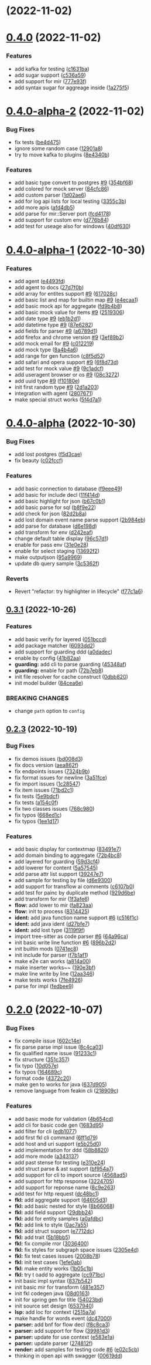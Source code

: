 # [](https://github.com/feakin/fklang/compare/v0.4.0...v) (2022-11-02)



# [0.4.0](https://github.com/feakin/fklang/compare/v0.4.0-alpha-2...v0.4.0) (2022-11-02)


### Features

* add kafka for testing ([c1631ba](https://github.com/feakin/fklang/commit/c1631bafaad4f97dc369c560fa1aea0dec8577c5))
* add sugar support ([c536a59](https://github.com/feakin/fklang/commit/c536a598a50254262bf46f64cfe0a7d34ed828d6))
* add support for mir ([777e93f](https://github.com/feakin/fklang/commit/777e93ffed14762d1d679e6abe6a9cd1c3fdfae9))
* add syntax sugar for aggreage inside ([1a275f5](https://github.com/feakin/fklang/commit/1a275f5e4a1be66871d885353f1a6d5b0eeda015))



# [0.4.0-alpha-2](https://github.com/feakin/fklang/compare/v0.4.0-alpha-1...v0.4.0-alpha-2) (2022-11-02)


### Bug Fixes

* fix tests ([be4d475](https://github.com/feakin/fklang/commit/be4d4754f8bb973aeda9f341bb1dd9eb89ed39cd))
* ignore some random case ([12901a8](https://github.com/feakin/fklang/commit/12901a8452f1c7bdba92859b911612229ec45131))
* try to move kafka to plugins ([8e4340b](https://github.com/feakin/fklang/commit/8e4340b775f8e04db5d75b5ae4e17e265eb406cf))


### Features

* add basic type convert to postgres [#9](https://github.com/feakin/fklang/issues/9) ([354bf68](https://github.com/feakin/fklang/commit/354bf6864cf17fb88defe02ab9e37f2df5535b25))
* add colored for mock server ([84cfc86](https://github.com/feakin/fklang/commit/84cfc869e41c1b663caef9a03fddd6a7a05b3e1c))
* add custom parser ([1d02ae6](https://github.com/feakin/fklang/commit/1d02ae63ec6db11a858377103bf491e4614e8cca))
* add for log api lists for local testing ([3355c3b](https://github.com/feakin/fklang/commit/3355c3bc5d63c0d4a88b79613470ab6e4042135c))
* add more apis ([afd4db5](https://github.com/feakin/fklang/commit/afd4db5003467b1cd4c811a3929e77f216a9dd72))
* add parse for mir::Server port ([fcd4178](https://github.com/feakin/fklang/commit/fcd4178ca0974a7b22d0a268d8cbbf372830fc83))
* add support for custom env ([d776b84](https://github.com/feakin/fklang/commit/d776b8470bddf54b2c54214d01fbe42d8823ab84))
* add test for useage also for windows ([40df630](https://github.com/feakin/fklang/commit/40df6309a40acb19de652ca6d731160043036178))



# [0.4.0-alpha-1](https://github.com/feakin/fklang/compare/v0.4.0-alpha...v0.4.0-alpha-1) (2022-10-30)


### Features

* add agent ([e4493fd](https://github.com/feakin/fklang/commit/e4493fdd9d640dabb7e610fd3badd5c02a8db486))
* add agent to docs ([27d7f0b](https://github.com/feakin/fklang/commit/27d7f0bd511812b7b8e497473b3e45af24943e64))
* add array for entites support [#9](https://github.com/feakin/fklang/issues/9) ([617028c](https://github.com/feakin/fklang/commit/617028cd2606a09085245550c4e4b2e2fec44503))
* add basic list and map for builtin map [#9](https://github.com/feakin/fklang/issues/9) ([e4ecaa1](https://github.com/feakin/fklang/commit/e4ecaa17cdbf7f0d323236230ff50b7ccbcbd565))
* add basic mock api for aggregate ([fd9b4b8](https://github.com/feakin/fklang/commit/fd9b4b8f6b26b55b2094e05ff9acaa2564fdcf45))
* add basic mock value for items [#9](https://github.com/feakin/fklang/issues/9) ([2519306](https://github.com/feakin/fklang/commit/2519306a042e78d0d59b2b56aedea41da495f24e))
* add date type [#9](https://github.com/feakin/fklang/issues/9) ([eb1b2d1](https://github.com/feakin/fklang/commit/eb1b2d1f6aba606dbd31f45a8f0f3df12f4b0056))
* add datetime type [#9](https://github.com/feakin/fklang/issues/9) ([87e6282](https://github.com/feakin/fklang/commit/87e62827a788d2fbb3d45edb16383de2296c8682))
* add fields for parser [#9](https://github.com/feakin/fklang/issues/9) ([a6789d1](https://github.com/feakin/fklang/commit/a6789d1bdd50b48bfb2d8450be356bf625dd620d))
* add firefox and chrome version [#9](https://github.com/feakin/fklang/issues/9) ([3ef89b2](https://github.com/feakin/fklang/commit/3ef89b2a5b6914da388403155f9829a32bbf14d1))
* add mock email for [#9](https://github.com/feakin/fklang/issues/9) ([c012219](https://github.com/feakin/fklang/commit/c012219687bf88d03cb235b5b95b32e0a4ae0b59))
* add mock type ([8a4b4a6](https://github.com/feakin/fklang/commit/8a4b4a6335ff5bb62c533caa6b2007a81c7ae7bd))
* add range for gen function ([c8f5d52](https://github.com/feakin/fklang/commit/c8f5d5238a9f18a321bc7a93a46af30fb2abff18))
* add safari and opera support [#9](https://github.com/feakin/fklang/issues/9) ([6f8d73d](https://github.com/feakin/fklang/commit/6f8d73d94bbff56a21204448035d2252b5fb3538))
* add test for mock value [#9](https://github.com/feakin/fklang/issues/9) ([9c1adcf](https://github.com/feakin/fklang/commit/9c1adcf281abd49da4f39e099d98c76a3c4490b9))
* add useragent browser or os [#9](https://github.com/feakin/fklang/issues/9) ([08c3272](https://github.com/feakin/fklang/commit/08c32728e91455ab23d97fd3b7d25e45f916bf8c))
* add uuid type [#9](https://github.com/feakin/fklang/issues/9) ([f10180e](https://github.com/feakin/fklang/commit/f10180ef7b84994578f5e27f4893e58d5671f685))
* init first random type [#9](https://github.com/feakin/fklang/issues/9) ([2d1a203](https://github.com/feakin/fklang/commit/2d1a203bca3e96e94c8acd5d4058edbd27336360))
* integration with agent ([2807671](https://github.com/feakin/fklang/commit/28076710c50d98ff77dcd246fba35c1497165c35))
* make special struct works ([5f4d7a1](https://github.com/feakin/fklang/commit/5f4d7a12e292e2b3d3170ad56c09a1a30346347d))



# [0.4.0-alpha](https://github.com/feakin/fklang/compare/v0.3.1...v0.4.0-alpha) (2022-10-30)


### Bug Fixes

* add lost postgres ([f5d3cae](https://github.com/feakin/fklang/commit/f5d3caec1e12ed12a946ca91d053f48dc3a3f6d0))
* fix beauty ([c02fccf](https://github.com/feakin/fklang/commit/c02fccf954b36eed9d4cae8b5b64c34ad5fa98b4))


### Features

* add basic connection to database ([f9eee49](https://github.com/feakin/fklang/commit/f9eee498704ed3202be78b7164741380b02aebab))
* add basic for include decl ([11f414d](https://github.com/feakin/fklang/commit/11f414d8d8cc29421b1ffed0f0d5f4eb4cea85fb))
* add basic highlight for json ([b67c0b1](https://github.com/feakin/fklang/commit/b67c0b122d4215dcfe77421534750748ba79bf8e))
* add basic parse for sql ([b8f9e22](https://github.com/feakin/fklang/commit/b8f9e2237ee0a6fb5ccea3e3bbf4dca5127319e7))
* add check for json ([82d2b8a](https://github.com/feakin/fklang/commit/82d2b8a154c871bee640c7f078ca860d1d3a9f85))
* add lost domain event name parse support ([2b984eb](https://github.com/feakin/fklang/commit/2b984eb7e93f46f675ee8e99a0b112eefdc58d3f))
* add parse for database ([d6e198d](https://github.com/feakin/fklang/commit/d6e198d1c068ed4418ee424aed7c77b1971c2569))
* add transform for env ([d242eaf](https://github.com/feakin/fklang/commit/d242eafbc90b9e50e2aef94487199f567b5a4351))
* change default table display ([96c57d1](https://github.com/feakin/fklang/commit/96c57d16650c8348e57a4f5f9732b107d7afeb4b))
* enable for pass env ([31e0e28](https://github.com/feakin/fklang/commit/31e0e287fa13b0f5617ba45cb97f65814dd248f9))
* enable for select staging ([13692f2](https://github.com/feakin/fklang/commit/13692f21d5c1aaffc2a7786541daddf7422dad6d))
* make outputjson ([95a9969](https://github.com/feakin/fklang/commit/95a996927332792b21d8986e49dbf7740c1ebb0b))
* update db query sample ([3c5362f](https://github.com/feakin/fklang/commit/3c5362f4f1c396609981da51ff848275f9933c98))


### Reverts

* Revert "refactor: try highlighter in lifecycle" ([f77c1a6](https://github.com/feakin/fklang/commit/f77c1a691dbbecb869152e5b82bc0808b3a2a1fc))



## [0.3.1](https://github.com/feakin/fklang/compare/v0.2.3...v0.3.1) (2022-10-26)


### Features

* add basic verify for layered ([051bccd](https://github.com/feakin/fklang/commit/051bccdf4b2378e519520594c6e90b871e0a7832))
* add package matcher ([6093dd2](https://github.com/feakin/fklang/commit/6093dd28729ee3428f7fedc048fa0e849a56b0de))
* add support for guarding ddd ([a0dadec](https://github.com/feakin/fklang/commit/a0dadec8a0e0351355e9dfb09f7520325885cbd9))
* enable by config ([41b82aa](https://github.com/feakin/fklang/commit/41b82aa1e2ee9661c11811826f6965f8f9075874))
* **guarding:** add cli to parse guarding ([45348af](https://github.com/feakin/fklang/commit/45348affc9db08ed39e40bd49a863249aec59982))
* **guarding:** enable for path ([72b7eb8](https://github.com/feakin/fklang/commit/72b7eb8265b4c3152c21502b2c47f89b90267cd2))
* init file resolver for cache construct ([0dbb820](https://github.com/feakin/fklang/commit/0dbb820a0f6162e9de9404414c55fb78dca27bc3))
* init model builder ([84cea6e](https://github.com/feakin/fklang/commit/84cea6e2a26dd078f79014c4d13f55c2e6416d1d))


### BREAKING CHANGES

* change `path` option to `config`



## [0.2.3](https://github.com/feakin/fklang/compare/v0.2.0...v0.2.3) (2022-10-19)


### Bug Fixes

* fix demos issues ([bd008d3](https://github.com/feakin/fklang/commit/bd008d34be0a47637df1c4686c00fbff08e5efe8))
* fix docs version ([aea862f](https://github.com/feakin/fklang/commit/aea862f97968f8391eedad7977f2cf5e23b0985d))
* fix endpoints issues ([7324b9b](https://github.com/feakin/fklang/commit/7324b9b401c64a1b711b9d8dcef568476d4b4a49))
* fix format issues for newline ([3a51fce](https://github.com/feakin/fklang/commit/3a51fce5605d6f213ea4d15be294237adc29c29b))
* fix import issues ([1c28547](https://github.com/feakin/fklang/commit/1c285478ada7d3e7b5d7112c4b2ccf2cfd38d523))
* fix item issues ([71bd2c1](https://github.com/feakin/fklang/commit/71bd2c1e7cb894ab443c95f1a0ffaf06d1f8b9c7))
* fix tests ([5e9bdcf](https://github.com/feakin/fklang/commit/5e9bdcf6c0cc39e1361aea4705ecc2d753f3438d))
* fix tests ([a154c0f](https://github.com/feakin/fklang/commit/a154c0f06e9a37cb932bc6e18194dc337576bc0c))
* fix two classes issues ([768c980](https://github.com/feakin/fklang/commit/768c980ccaef3b017d617663a972ce8720acac6e))
* fix typos ([668ed1c](https://github.com/feakin/fklang/commit/668ed1ce4c650c99d70aff461d2b0257425c94fe))
* fix typos ([1ee1d17](https://github.com/feakin/fklang/commit/1ee1d17a231045408c8cf4ebdaff86125a4cc0cb))


### Features

* add basic display for contextmap ([83491e7](https://github.com/feakin/fklang/commit/83491e71464d8be4917862b874c0ce0cff54c3a9))
* add domain binding to aggregate ([72b4bc8](https://github.com/feakin/fklang/commit/72b4bc842eb755a75374f52bd1de38c27b0e93b0))
* add layered for guarding ([59d3cf4](https://github.com/feakin/fklang/commit/59d3cf4f807f9d6a3cfa017bf8658dbd3b5fe223))
* add lowerer for content ([5a57545](https://github.com/feakin/fklang/commit/5a575456bf751762b92f4bad0829410985b3cf64))
* add parse attr list support ([39247e7](https://github.com/feakin/fklang/commit/39247e7f49a37489244645c0a4cb28fa18ee2524))
* add sample for testing by file ([d6e9300](https://github.com/feakin/fklang/commit/d6e9300bd2736f925d4d025499c389165ecb1acc))
* add support for transflow ai comments ([c6107b0](https://github.com/feakin/fklang/commit/c6107b062848491f381b1293103076c986677fdf))
* add test for painc by duplicate method ([929d6be](https://github.com/feakin/fklang/commit/929d6bed8e6ef37aebf4644027e848364e60c535))
* add transform for mir ([1f3afe6](https://github.com/feakin/fklang/commit/1f3afe65361679e43a9d692de915ab2c5ce4909d))
* **flow:** add lower to mir ([fa823aa](https://github.com/feakin/fklang/commit/fa823aa539ceb8e1395e3a3411e714b180c29079))
* **flow:** init to process ([8314425](https://github.com/feakin/fklang/commit/83144258bf3235764c3f2df87d28d418f55bf25d))
* **ident:** add java function name support [#6](https://github.com/feakin/fklang/issues/6) ([c516f1c](https://github.com/feakin/fklang/commit/c516f1c57a5be7b1afcc38d5dfa9297a14761173))
* **ident:** add java ident ([d27bfe7](https://github.com/feakin/fklang/commit/d27bfe71d92258b316b4894663cc6fe3a6ce3b2b))
* **ident:** add lost type ([3119f9f](https://github.com/feakin/fklang/commit/3119f9faad2e10d91a1e51eb4419594830d9062f))
* import tree-sitter as code parser [#6](https://github.com/feakin/fklang/issues/6) ([64a96ca](https://github.com/feakin/fklang/commit/64a96caca8ef59aff0944495310cf20f9dc34a4a))
* init basic write line function [#6](https://github.com/feakin/fklang/issues/6) ([896b2d2](https://github.com/feakin/fklang/commit/896b2d20c74435829d1c74d2b26224f125d0c601))
* init builtin mods ([0741ec8](https://github.com/feakin/fklang/commit/0741ec88386298e02fa524b5e6bd93dc68bf037c))
* init include for parser ([f7b1af1](https://github.com/feakin/fklang/commit/f7b1af1bbeee3e24a2b41d5c403c5f69e14abcee))
* make e2e can works ([a814a00](https://github.com/feakin/fklang/commit/a814a00f4c606383e78ca94b7a9f0503f639e71d))
* make inserter works~~ ([190e3bf](https://github.com/feakin/fklang/commit/190e3bf4c8c4003b548eca453428a761d7ddf355))
* make line write by line ([12aa346](https://github.com/feakin/fklang/commit/12aa346a831b92dcf83be6075e5e01135cf1bfa7))
* make tests works ([7fe4926](https://github.com/feakin/fklang/commit/7fe49268461f79d3dcd2d302e7498df19d91f8fe))
* parse for impl ([fedbee9](https://github.com/feakin/fklang/commit/fedbee9b8d028634a11ad5b719a1459224ac109b))



# [0.2.0](https://github.com/feakin/fklang/compare/e7712dceff1d88cb8a55a9cd6ea57b21acbc23c8...v0.2.0) (2022-10-07)


### Bug Fixes

* fix compile issue ([602c14e](https://github.com/feakin/fklang/commit/602c14e2a3c486936bb8663930053f20a9dda114))
* fix parse parse impl issue ([8c4ca03](https://github.com/feakin/fklang/commit/8c4ca03c7a5e13cc03a451f6b9f3fb21abec3f91))
* fix qualified name issue ([91233c1](https://github.com/feakin/fklang/commit/91233c10128d5bb02a93b7f0348be3b0c7fa3ec5))
* fix structure ([351c357](https://github.com/feakin/fklang/commit/351c3571216132d8fb3cd2ef371679c79c85ac17))
* fix typo ([10d057e](https://github.com/feakin/fklang/commit/10d057e83fc377c3e2c7e39f5545612da087228d))
* fix typos ([164689c](https://github.com/feakin/fklang/commit/164689c5fa0bed26a516db167dff8727126f67a5))
* format code ([4372c20](https://github.com/feakin/fklang/commit/4372c20e5b611a5b3938893f7b3a276277f56e18))
* make gen to works for java ([637d905](https://github.com/feakin/fklang/commit/637d905a2437c03aea6396e81f33125f78611174))
* remove language from feakin cli ([218909c](https://github.com/feakin/fklang/commit/218909c741fc48eb1313ed1be6831fcae8966043))


### Features

* add basic mode for validation ([4b654cd](https://github.com/feakin/fklang/commit/4b654cd2ff62c819f25387a3f8804806e55422b5))
* add cli for basic code gen ([1683d95](https://github.com/feakin/fklang/commit/1683d95995d756a435a793c4f0762772e044698e))
* add filter for cli ([edb1077](https://github.com/feakin/fklang/commit/edb10777078fdc69bfa02f209b2e16ed24425aba))
* add first fkl cli command ([6ff1d79](https://github.com/feakin/fklang/commit/6ff1d79fd52231148dd7dba263831f7319da3272))
* add host and uri support ([e5b25d0](https://github.com/feakin/fklang/commit/e5b25d037894849a1c1e68385fd628c90294a9b6))
* add implementation for ddd ([58b8820](https://github.com/feakin/fklang/commit/58b8820fdf75ad207389eb7205f0f64efe2c4b42))
* add more mode ([a343137](https://github.com/feakin/fklang/commit/a343137363bfc6d43fb1c193fedad98cadc86667))
* add past stense for testing ([e310e24](https://github.com/feakin/fklang/commit/e310e24f623222f32510a5ea1197d8cf9825f7ac))
* add struct parse & ast support ([bf954a7](https://github.com/feakin/fklang/commit/bf954a7c5e2bb9a0e7fc2b25bd0fe152013c5c06))
* add support for cli to import source ([4568ad5](https://github.com/feakin/fklang/commit/4568ad5f95cf4d310e0a8c9a2fb9adb96aaff017))
* add support for http response ([3224705](https://github.com/feakin/fklang/commit/3224705e343b31f5549ac42f72c4bb5e1fd0d2a2))
* add support for reponse name ([8c9e263](https://github.com/feakin/fklang/commit/8c9e263d760740a058b847e3bab640738563eab9))
* add test for http request ([dc48bc1](https://github.com/feakin/fklang/commit/dc48bc120f8024ccd079fd17a6ba9cb63b7ca245))
* **fkl:** add aggregate support ([64605d3](https://github.com/feakin/fklang/commit/64605d3920a2e4a725f0ca0e8658de3c9595211b))
* **fkl:** add basic nested for style ([8b66068](https://github.com/feakin/fklang/commit/8b66068eb341424f2b0589ca52226b933baf2b0f))
* **fkl:** add field support ([29dbb24](https://github.com/feakin/fklang/commit/29dbb249e125566a3cc7b973d0686753fa30237a))
* **fkl:** add for entity samples ([a0afdbc](https://github.com/feakin/fklang/commit/a0afdbc5a116ed74e20c09154c7d4b0728cfc785))
* **fkl:** add link to style ([0ac7a55](https://github.com/feakin/fklang/commit/0ac7a5509876d53ee82fe49a47d7f67e867827c3))
* **fkl:** add struct support ([e7712dc](https://github.com/feakin/fklang/commit/e7712dceff1d88cb8a55a9cd6ea57b21acbc23c8))
* **fkl:** add trait ([5b18bb5](https://github.com/feakin/fklang/commit/5b18bb5c588c3536b243a95c2090db54049b5095))
* **fkl:** fix compile rror ([3036400](https://github.com/feakin/fklang/commit/30364001b512921993bda21b7e974d2944e0323b))
* **fkl:** fix styles for subgraph space issues ([2305e4d](https://github.com/feakin/fklang/commit/2305e4d015eae32aa03def044c955b48719cea46))
* **fkl:** fix test cases issues ([2008b78](https://github.com/feakin/fklang/commit/2008b782ee6b0874a355e144c963420573c57a10))
* **fkl:** init test cases ([1efe0ab](https://github.com/feakin/fklang/commit/1efe0ab9fb5b7eff39e48fd0148af4ed4c336fa2))
* **fkl:** make entity works ([1b05c1b](https://github.com/feakin/fklang/commit/1b05c1befc6256e24e55af88911c62437145861b))
* **fkl:** try t oadd to aggregate ([cc971bc](https://github.com/feakin/fklang/commit/cc971bc1e379d9ad84e488b0ba99cca1653b4d6d))
* init basic impl syntax ([837b542](https://github.com/feakin/fklang/commit/837b5422759fd3ef0f4ca919ead99bc4c3e3b701))
* init basic mir for transform ([481e357](https://github.com/feakin/fklang/commit/481e3579a68499d6831f76d35d1c326185fa394b))
* init fkl codegen java ([08d0163](https://github.com/feakin/fklang/commit/08d01638dc5f801aafca5dc055dd04a750e45818))
* init for spring gen for title ([54023bd](https://github.com/feakin/fklang/commit/54023bd199c96b1d5542c84f451ec4d335218813))
* init source set design ([6537940](https://github.com/feakin/fklang/commit/6537940df865369c9eda7bd6896d6f55ed17e9ec))
* **lsp:** add loc for context ([2515a7a](https://github.com/feakin/fklang/commit/2515a7a88e790c34938e5e4cceea50afabb65759))
* make handle for words event ([dc47000](https://github.com/feakin/fklang/commit/dc4700082d7b459d5bb0ced16d648bb5daced5fc))
* **parser:** add bnf for flow decl ([f8c8ca3](https://github.com/feakin/fklang/commit/f8c8ca37509eb8273a75a3ddf7011a971528e086))
* **parser:** add support for flow ([39981d3](https://github.com/feakin/fklang/commit/39981d3ddc3ffd50c67e70aacb7ef8bbb894a82d))
* **parser:** update for use context ([e583e1a](https://github.com/feakin/fklang/commit/e583e1a35e2562ff5a465a1f5ab6fc36fb286ae6))
* **parser:** update parser ([274812f](https://github.com/feakin/fklang/commit/274812f2b160c3bf9fe81399eeccd01e2fb9ffa6))
* **render:**  add samples for testing code [#6](https://github.com/feakin/fklang/issues/6) ([e02c5cb](https://github.com/feakin/fklang/commit/e02c5cbed06653f85f2a32e79b483db3ab2f858d))
* thinking in open api with swagger ([00619dd](https://github.com/feakin/fklang/commit/00619ddc03a665d980275649cd0378eca40e5bdf))



